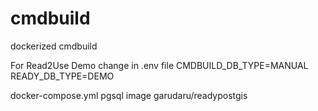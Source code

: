 # cmdbuild
dockerized cmdbuild

For Read2Use Demo change in 
.env file
CMDBUILD_DB_TYPE=MANUAL
READY_DB_TYPE=DEMO

docker-compose.yml
pgsql 
image garudaru/readypostgis